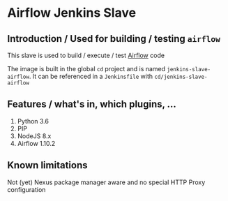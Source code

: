 # Airflow Jenkins Slave

## Introduction / Used for building / testing `airflow`
This slave is used to build / execute / test [Airflow](https://airflow.apache.org/) code

The image is built in the global `cd` project and is named `jenkins-slave-airflow`.
It can be referenced in a `Jenkinsfile` with `cd/jenkins-slave-airflow`

## Features / what's in, which plugins, ...
1. Python 3.6
2. PIP
3. NodeJS 8.x
4. Airflow 1.10.2

## Known limitations
Not (yet) Nexus package manager aware and no special HTTP Proxy configuration
